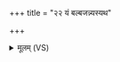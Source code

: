 +++
title = "२२ यं बल्बजन्न्यस्यथ"

+++
<details><summary>मूलम् (VS)</summary>

यं बल्ब॑जं॒न्यस्य॑थ॒ चर्म॑ चोपस्तृणी॒थन॑। तदा रो॑हतु सुप्र॒जा या क॒न्या᳡ वि॒न्दते॒पति॑म् ॥
</details>
